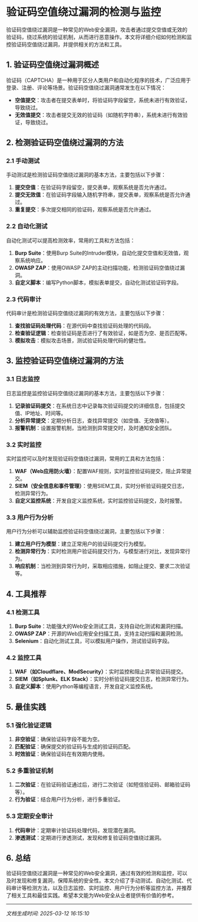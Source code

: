 # 验证码空值绕过漏洞的检测与监控

验证码空值绕过漏洞是一种常见的Web安全漏洞，攻击者通过提交空值或无效的验证码，绕过系统的验证机制，从而进行恶意操作。本文将详细介绍如何检测和监控验证码空值绕过漏洞，并提供相关的方法和工具。

## 1. 验证码空值绕过漏洞概述

验证码（CAPTCHA）是一种用于区分人类用户和自动化程序的技术，广泛应用于登录、注册、评论等场景。验证码空值绕过漏洞通常发生在以下情况：

- **空值提交**：攻击者在提交表单时，将验证码字段留空，系统未进行有效验证，导致绕过。
- **无效值提交**：攻击者提交无效的验证码（如随机字符串），系统未进行有效验证，导致绕过。

## 2. 检测验证码空值绕过漏洞的方法

### 2.1 手动测试

手动测试是检测验证码空值绕过漏洞的基本方法，主要包括以下步骤：

1. **提交空值**：在验证码字段留空，提交表单，观察系统是否允许通过。
2. **提交无效值**：在验证码字段输入随机字符串，提交表单，观察系统是否允许通过。
3. **重复提交**：多次提交相同的验证码，观察系统是否允许通过。

### 2.2 自动化测试

自动化测试可以提高检测效率，常用的工具和方法包括：

1. **Burp Suite**：使用Burp Suite的Intruder模块，自动化提交空值和无效值，观察系统响应。
2. **OWASP ZAP**：使用OWASP ZAP的主动扫描功能，检测验证码空值绕过漏洞。
3. **自定义脚本**：编写Python脚本，模拟表单提交，自动化测试验证码字段。

### 2.3 代码审计

代码审计是检测验证码空值绕过漏洞的有效方法，主要包括以下步骤：

1. **查找验证码处理代码**：在源代码中查找验证码处理的代码段。
2. **检查验证逻辑**：检查验证码是否进行了有效验证，如是否为空、是否匹配等。
3. **模拟攻击**：模拟攻击场景，测试验证码处理代码的健壮性。

## 3. 监控验证码空值绕过漏洞的方法

### 3.1 日志监控

日志监控是监控验证码空值绕过漏洞的基本方法，主要包括以下步骤：

1. **记录验证码提交**：在系统日志中记录每次验证码提交的详细信息，包括提交值、IP地址、时间等。
2. **分析异常提交**：定期分析日志，查找异常提交（如空值、无效值等）。
3. **报警机制**：设置报警机制，当检测到异常提交时，及时通知安全团队。

### 3.2 实时监控

实时监控可以及时发现验证码空值绕过漏洞，常用的工具和方法包括：

1. **WAF（Web应用防火墙）**：配置WAF规则，实时监控验证码提交，阻止异常提交。
2. **SIEM（安全信息和事件管理）**：使用SIEM工具，实时分析验证码提交日志，检测异常行为。
3. **自定义监控系统**：开发自定义监控系统，实时监控验证码提交，及时报警。

### 3.3 用户行为分析

用户行为分析可以辅助监控验证码空值绕过漏洞，主要包括以下步骤：

1. **建立用户行为模型**：建立正常用户的验证码提交行为模型。
2. **检测异常行为**：实时检测用户验证码提交行为，与模型进行对比，发现异常行为。
3. **响应机制**：当检测到异常行为时，采取相应措施，如阻止提交、要求二次验证等。

## 4. 工具推荐

### 4.1 检测工具

1. **Burp Suite**：功能强大的Web安全测试工具，支持自动化测试和漏洞扫描。
2. **OWASP ZAP**：开源的Web应用安全扫描工具，支持主动扫描和漏洞检测。
3. **Selenium**：自动化测试工具，可以模拟用户操作，测试验证码字段。

### 4.2 监控工具

1. **WAF（如Cloudflare、ModSecurity）**：实时监控和阻止异常验证码提交。
2. **SIEM（如Splunk、ELK Stack）**：实时分析验证码提交日志，检测异常行为。
3. **自定义脚本**：使用Python等编程语言，开发自定义监控系统。

## 5. 最佳实践

### 5.1 强化验证逻辑

1. **非空验证**：确保验证码字段不能为空。
2. **匹配验证**：确保提交的验证码与生成的验证码匹配。
3. **时效验证**：确保验证码在有效期内使用。

### 5.2 多重验证机制

1. **二次验证**：在验证码验证通过后，进行二次验证（如短信验证码、邮箱验证码等）。
2. **行为验证**：结合用户行为分析，进行多重验证。

### 5.3 定期安全审计

1. **代码审计**：定期审计验证码处理代码，发现潜在漏洞。
2. **渗透测试**：定期进行渗透测试，发现和修复验证码空值绕过漏洞。

## 6. 总结

验证码空值绕过漏洞是一种常见的Web安全漏洞，通过有效的检测和监控，可以及时发现和修复漏洞，保障系统的安全性。本文介绍了手动测试、自动化测试、代码审计等检测方法，以及日志监控、实时监控、用户行为分析等监控方法，并推荐了相关工具和最佳实践。希望本文能为Web安全从业者提供有价值的参考。

---

*文档生成时间: 2025-03-12 16:15:10*




















